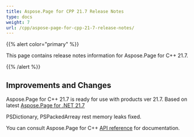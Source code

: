 ```yaml
---
title: Aspose.Page for CPP 21.7 Release Notes
type: docs
weight: 7
url: /cpp/aspose-page-for-cpp-21-7-release-notes/
---
```


{{% alert color="primary" %}}

This page contains release notes information for Aspose.Page for C++ 21.7.

{{% /alert %}}
## **Improvements and Changes**
Aspose.Page for C++ 21.7 is ready for use with products ver 21.7. Based on latest [Aspose.Page for .NET 21.7](/page/net/aspose-page-for-net-21-7-release-notes/)

PSDictionary, PSPackedArreay rest memory leaks fixed.

You can consult Aspose.Page for C++ [API reference](https://apireference.aspose.com/cpp/page/) for documentation.

